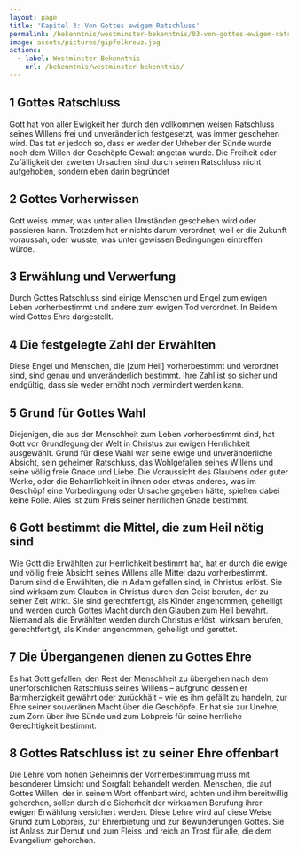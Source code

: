 ```yaml
---
layout: page
title: 'Kapitel 3: Von Gottes ewigem Ratschluss'
permalink: /bekenntnis/westminster-bekenntnis/03-von-gottes-ewigem-ratschluss
image: assets/pictures/gipfelkreuz.jpg
actions:
  - label: Westminster Bekenntnis
    url: /bekenntnis/westminster-bekenntnis/
---
```


## 1 Gottes Ratschluss

Gott hat von aller Ewigkeit her durch den vollkommen weisen Ratschluss seines Willens frei und unveränderlich festgesetzt, was immer geschehen wird. Das tat er jedoch so, dass er weder der Urheber der Sünde wurde noch dem Willen der Geschöpfe Gewalt angetan wurde. Die Freiheit oder Zufälligkeit der zweiten Ursachen sind durch seinen Ratschluss nicht aufgehoben, sondern eben darin begründet

## 2 Gottes Vorherwissen

Gott weiss immer, was unter allen Umständen geschehen wird oder passieren kann. Trotzdem hat er nichts darum verordnet, weil er die Zukunft voraussah, oder wusste, was unter gewissen Bedingungen eintreffen würde.

## 3 Erwählung und Verwerfung

Durch Gottes Ratschluss sind einige Menschen und Engel zum ewigen Leben vorherbestimmt und andere zum ewigen Tod verordnet. In Beidem wird Gottes Ehre dargestellt.

## 4 Die festgelegte Zahl der Erwählten

Diese Engel und Menschen, die [zum Heil] vorherbestimmt und verordnet sind, sind genau und unveränderlich bestimmt. Ihre Zahl ist so sicher und endgültig, dass sie weder erhöht noch vermindert werden kann.

## 5 Grund für Gottes Wahl

Diejenigen, die aus der Menschheit zum Leben vorherbestimmt sind, hat Gott vor Grundlegung der Welt in Christus zur ewigen Herrlichkeit ausgewählt. Grund für diese Wahl war seine ewige und unveränderliche Absicht, sein geheimer Ratschluss, das Wohlgefallen seines Willens und seine völlig freie Gnade und Liebe. Die Voraussicht des Glaubens oder guter Werke, oder die Beharrlichkeit in ihnen oder etwas anderes, was im Geschöpf eine Vorbedingung oder Ursache gegeben hätte, spielten dabei keine Rolle. Alles ist zum Preis seiner herrlichen Gnade bestimmt.

## 6 Gott bestimmt die Mittel, die zum Heil nötig sind

Wie Gott die Erwählten zur Herrlichkeit bestimmt hat, hat er durch die ewige und völlig freie Absicht seines Willens alle Mittel dazu vorherbestimmt. Darum sind die Erwählten, die in Adam gefallen sind, in Christus erlöst. Sie sind wirksam zum Glauben in Christus durch den Geist berufen, der zu seiner Zeit wirkt. Sie sind gerechtfertigt, als Kinder angenommen, geheiligt und werden durch Gottes Macht durch den Glauben zum Heil bewahrt. Niemand als die Erwählten werden durch Christus erlöst, wirksam berufen, gerechtfertigt, als Kinder angenommen, geheiligt und gerettet.

## 7 Die Übergangenen dienen zu Gottes Ehre

Es hat Gott gefallen, den Rest der Menschheit zu übergehen nach dem unerforschlichen Ratschluss seines Willens – aufgrund dessen er Barmherzigkeit gewährt oder zurückhält – wie es ihm gefällt zu handeln, zur Ehre seiner souveränen Macht über die Geschöpfe. Er hat sie zur Unehre, zum Zorn über ihre Sünde und zum Lobpreis für seine herrliche Gerechtigkeit bestimmt.

## 8 Gottes Ratschluss ist zu seiner Ehre offenbart

Die Lehre vom hohen Geheimnis der Vorherbestimmung muss mit besonderer Umsicht und Sorgfalt behandelt werden. Menschen, die auf Gottes Willen, der in seinem Wort offenbart wird, achten und ihm bereitwillig gehorchen, sollen durch die Sicherheit der wirksamen Berufung ihrer ewigen Erwählung versichert werden. Diese Lehre wird auf diese Weise Grund zum Lobpreis, zur Ehrerbietung und zur Bewunderungen Gottes. Sie ist Anlass zur Demut und zum Fleiss und reich an Trost für alle, die dem Evangelium gehorchen.
